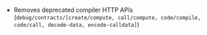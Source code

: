 * Removes deprecated compiler HTTP APIs (`debug/contracts/[create/compute, call/compute, code/compile, code/call, decode-data, encode-calldata]`)
